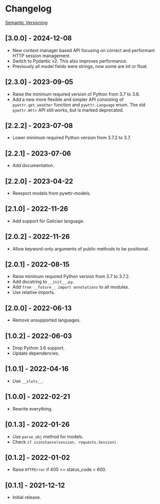 # Changelog

[Semantic Versioning](https://semver.org/)

## [3.0.0] - 2024-12-08

- New context manager based API focusing on correct and performant HTTP session management.
- Switch to Pydantic v2. This also improves performance.
- Previously all model fields were strings, now some are int or float.

## [2.3.0] - 2023-09-05

- Raise the minimum required version of Python from 3.7 to 3.8.
- Add a new more flexible and simpler API consisting of `pywttr.get_weather` function and `pywttr.Language` enum. The old `pywttr.Wttr` API still works, but is marked deprecated.

## [2.2.2] - 2023-07-08

- Lower minimum required Python version from 3.7.2 to 3.7.

## [2.2.1] - 2023-07-06

- Add documentation.

## [2.2.0] - 2023-04-22

- Reexport models from pywttr-models.

## [2.1.0] - 2022-11-26

- Add support for Galician language.

## [2.0.2] - 2022-11-26

- Allow keyword-only arguments of public methods to be positional.

## [2.0.1] - 2022-08-15

- Raise minimum required Python version from 3.7 to 3.7.2.
- Add docstring to `__init__.py`.
- Add `from __future__ import annotations` to all modules.
- Use relative imports.

## [2.0.0] - 2022-06-13

- Remove unsupported languages.

## [1.0.2] - 2022-06-03

- Drop Python 3.6 support.
- Update dependencies.

## [1.0.1] - 2022-04-16

- Use `__slots__`.

## [1.0.0] - 2022-02-21

- Rewrite everything.

## [0.1.3] - 2022-01-26

- Use `parse_obj` method for models.
- Check `if isinstance(session, requests.Session)`.

## [0.1.2] - 2022-01-02

- Raise `HTTPError` if 400 <= status_code < 600.

## [0.1.1] - 2021-12-12

- Initial release.
